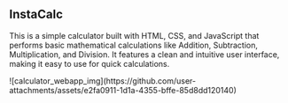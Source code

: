 ## InstaCalc
<p>This is a simple calculator built with HTML, CSS, and JavaScript that performs basic mathematical calculations like Addition, Subtraction, Multiplication, and Division. It features a clean and intuitive user interface, making it easy to use for quick calculations.</p>
![calculator_webapp_img](https://github.com/user-attachments/assets/e2fa0911-1d1a-4355-bffe-85d8dd120140)
